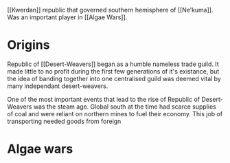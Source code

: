 [[Kwerdan]] republic that governed southern hemisphere of [[Ne’kuma]]. Was an important player in [[Algae Wars]].

# Origins
Republic of [[Desert-Weavers]] began as a humble nameless trade guild. It made little to no profit during the first few generations of it's existance, but the idea of banding together into one centralised guild was deemed vital by many independant desert-weavers.

One of the most important events that lead to the rise of Republic of Desert-Weavers was the steam age. Global south at the time had scarce supplies of coal and were reliant on northern mines to fuel their economy. This job of transporting needed goods from foreign 
# Algae wars